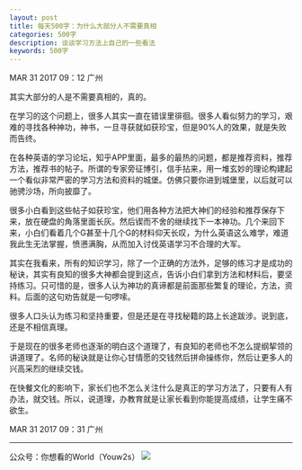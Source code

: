 ```yaml
---
layout: post
title: 每天500字：为什么大部分人不需要真相
categories: 500字
description: 谈谈学习方法上自己的一些看法
keywords: 500字
---
```


MAR 31 2017  09：12 广州

其实大部分的人是不需要真相的，真的。

在学习的这个问题上，很多人其实一直在错误里徘徊。很多人看似努力的学习，艰难的寻找各种神功，神书，一旦寻获就如获珍宝，但是90%人的效果，就是失败而告终。

在各种英语的学习论坛，知乎APP里面，最多的最热的问题，都是推荐资料，推荐方法，推荐书的帖子。所谓的专家旁征博引，信手拈来，用一堆玄妙的理论构建起一个看似非常严密的学习方法和资料的城堡。仿佛只要你进到城堡里，以后就可以驰骋沙场，所向披靡了。

很多小白看到这些帖子如获珍宝，他们用各种方法把大神们的经验和推荐保存下来，放在硬盘的角落里面长灰。然后锲而不舍的继续找下一本神功。几个来回下来，小白们看着几个G甚至十几个G的材料仰天长叹，为什么英语这么难学，难道我此生无法掌握，愤懑满胸，从而加入讨伐英语学习不合理的大军。

其实在我看来，所有的知识学习，除了一个正确的方法外，足够的练习才是成功的秘诀，其实有良知的很多大神都会提到这点，告诉小白们拿到方法和材料后，要坚持练习。只可惜的是，很多人认为神功的真谛都是前面那些繁复的理论，方法，资料。后面的这句劝告就是一句啰嗦。

很多人口头认为练习和坚持重要，但是还是在寻找秘籍的路上长途跋涉。说到底，还是不相信真理。

于是现在的很多老师也逐渐的明白这个道理了，有良知的老师也不怎么提纲挈领的讲道理了。名师的秘诀就是让你心甘情愿的交钱然后拼命操练你，然后让更多人的兴高采烈的继续交钱。

在快餐文化的影响下，家长们也不怎么关注什么是真正的学习方法了，只要有人有办法，就交钱。所以，说道理，办教育就是让家长看到你能提高成绩，让学生痛不欲生。

MAR 31 2017  09：31 广州

---- 
公众号：你想看的World（Youw2s）
![][image-1]

[image-1]:	http://upload-images.jianshu.io/upload_images/3342594-dca1f89eba3e50ca.jpg?imageMogr2/auto-orient/strip%7CimageView2/2/w/1240